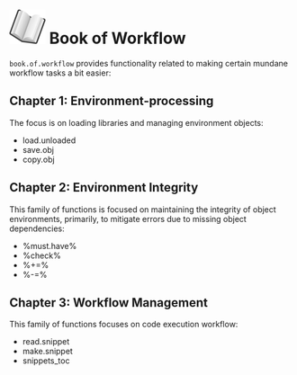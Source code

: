 # ![book](book_small.png) Book of Workflow

`book.of.workflow` provides functionality related to making certain mundane workflow tasks a bit easier:

## Chapter 1: Environment-processing

The focus is on loading libraries and managing environment objects:

-   load.unloaded
-   save.obj
-   copy.obj

## Chapter 2: Environment Integrity

This family of functions is focused on maintaining the integrity of object environments, primarily, to mitigate errors due to missing object dependencies:

-   %must.have%
-   %check%
-   %+=%
-   %-=%

## Chapter 3: Workflow Management

This family of functions focuses on code execution workflow:

-   read.snippet
-   make.snippet
-   snippets_toc
